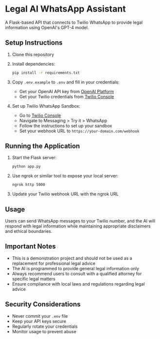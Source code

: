 # Legal AI WhatsApp Assistant

A Flask-based API that connects to Twilio WhatsApp to provide legal information using OpenAI's GPT-4 model.

## Setup Instructions

1. Clone this repository
2. Install dependencies:
   ```bash
   pip install -r requirements.txt
   ```
3. Copy `.env.example` to `.env` and fill in your credentials:
   - Get your OpenAI API key from [OpenAI Platform](https://platform.openai.com/api-keys)
   - Get your Twilio credentials from [Twilio Console](https://console.twilio.com/)

4. Set up Twilio WhatsApp Sandbox:
   - Go to [Twilio Console](https://console.twilio.com/)
   - Navigate to Messaging > Try it > WhatsApp
   - Follow the instructions to set up your sandbox
   - Set your webhook URL to `https://your-domain.com/webhook`

## Running the Application

1. Start the Flask server:
   ```bash
   python app.py
   ```
2. Use ngrok or similar tool to expose your local server:
   ```bash
   ngrok http 5000
   ```
3. Update your Twilio webhook URL with the ngrok URL

## Usage

Users can send WhatsApp messages to your Twilio number, and the AI will respond with legal information while maintaining appropriate disclaimers and ethical boundaries.

## Important Notes

- This is a demonstration project and should not be used as a replacement for professional legal advice
- The AI is programmed to provide general legal information only
- Always recommend users to consult with a qualified attorney for specific legal matters
- Ensure compliance with local laws and regulations regarding legal advice

## Security Considerations

- Never commit your `.env` file
- Keep your API keys secure
- Regularly rotate your credentials
- Monitor usage to prevent abuse 